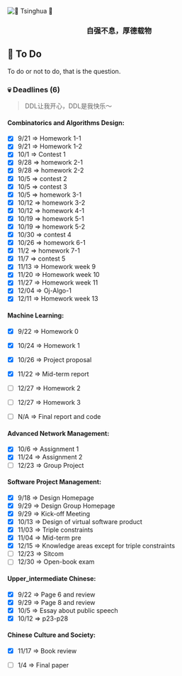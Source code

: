 ![ :purple_heart: Tsinghua :purple_heart:](https://user-images.githubusercontent.com/35892312/94651813-9f898900-032b-11eb-8075-c606c07ad938.png?raw=true)

<h3 align="center">
<p>自强不息，厚德载物
</h3>

## :pushpin: To Do 
To do or not to do, that is the question.

### :skull: Deadlines (6)
> DDL让我开心，DDL是我快乐～

#### Combinatorics and Algorithms Design:

- [X] 9/21 => Homework 1-1
- [X] 9/21 => Homework 1-2
- [X] 10/1 => Contest 1
- [x] 9/28 => homework 2-1
- [x] 9/28 => homework 2-2
- [x] 10/5 => contest 2
- [x] 10/5 => contest 3
- [x] 10/5 => homework 3-1
- [x] 10/12 => homework 3-2
- [x] 10/12 => homework 4-1
- [x] 10/19 => homework 5-1
- [x] 10/19 => homework 5-2
- [x] 10/30 => contest 4
- [x] 10/26 => homework 6-1
- [x] 11/2 => homework 7-1
- [x] 11/7 => contest 5
- [x] 11/13 => Homework week 9
- [x] 11/20 => Homework week 10
- [x] 11/27 => Homework week 11
- [x] 12/04 => Oj-Algo-1
- [x] 12/11 => Homework week 13

#### Machine Learning:

- [x] 9/22 => Homework 0
- [x] 10/24 => Homework 1
- [x] 10/26 => Project proposal
- [x] 11/22 => Mid-term report
- [ ] 12/27 => Homework 2
- [ ] 12/27 => Homework 3
- [ ] N/A => Final report and code


#### Advanced Network Management:

- [x] 10/6 => Assignment 1
- [x] 11/24 => Assignment 2
- [ ] 12/23 => Group Project

#### Software Project Management:

- [X] 9/18 => Design Homepage
- [X] 9/29 => Design Group Homepage
- [x] 9/29 => Kick-off Meeting
- [x] 10/13 => Design of virtual software product
- [x] 11/03 => Triple constraints
- [x] 11/04 => Mid-term pre
- [x] 12/15 => Knowledge areas except for triple constraints
- [ ] 12/23 => Sitcom
- [ ] 12/30 => Open-book exam

#### Upper_intermediate Chinese:

- [X] 9/22 => Page 6 and review
- [x] 9/29 => Page 8 and review
- [x] 10/5 => Essay about public speech
- [x] 10/12 => p23-p28

#### Chinese Culture and Society:

- [x] 11/17 => Book review
- [ ] 1/4 => Final paper
  
